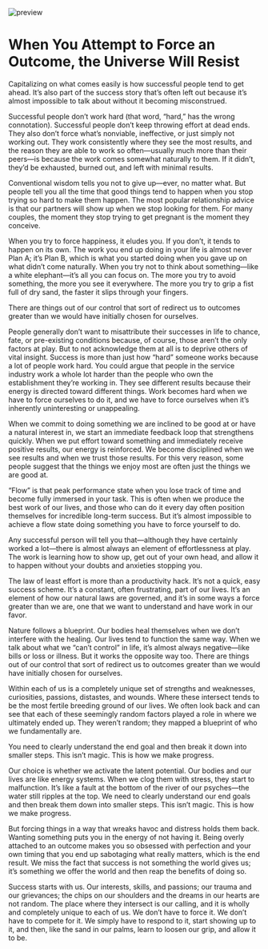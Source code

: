 ![preview](https://neilpatel.com/wp-content/uploads/2018/10/blog.jpg)

# When You Attempt to Force an Outcome, the Universe Will Resist

Capitalizing on what comes easily is how successful people tend to get ahead. It’s also part of the success story that’s often left out because it’s almost impossible to talk about without it becoming misconstrued.

Successful people don’t work hard (that word, “hard,” has the wrong connotation). Successful people don’t keep throwing effort at dead ends. They also don’t force what’s nonviable, ineffective, or just simply not working out. They work consistently where they see the most results, and the reason they are able to work so often—usually much more than their peers—is because the work comes somewhat naturally to them. If it didn’t, they’d be exhausted, burned out, and left with minimal results.

Conventional wisdom tells you not to give up—ever, no matter what. But people tell you all the time that good things tend to happen when you stop trying so hard to make them happen. The most popular relationship advice is that our partners will show up when we stop looking for them. For many couples, the moment they stop trying to get pregnant is the moment they conceive.

When you try to force happiness, it eludes you. If you don’t, it tends to happen on its own. The work you end up doing in your life is almost never Plan A; it’s Plan B, which is what you started doing when you gave up on what didn’t come naturally. When you try not to think about something—like a white elephant—it’s all you can focus on. The more you try to avoid something, the more you see it everywhere. The more you try to grip a fist full of dry sand, the faster it slips through your fingers.

There are things out of our control that sort of redirect us to outcomes greater than we would have initially chosen for ourselves.

People generally don’t want to misattribute their successes in life to chance, fate, or pre-existing conditions because, of course, those aren’t the only factors at play. But to not acknowledge them at all is to deprive others of vital insight. Success is more than just how “hard” someone works because a lot of people work hard. You could argue that people in the service industry work a whole lot harder than the people who own the establishment they’re working in. They see different results because their energy is directed toward different things. Work becomes hard when we have to force ourselves to do it, and we have to force ourselves when it’s inherently uninteresting or unappealing.

When we commit to doing something we are inclined to be good at or have a natural interest in, we start an immediate feedback loop that strengthens quickly. When we put effort toward something and immediately receive positive results, our energy is reinforced. We become disciplined when we see results and when we trust those results. For this very reason, some people suggest that the things we enjoy most are often just the things we are good at.

“Flow” is that peak performance state when you lose track of time and become fully immersed in your task. This is often when we produce the best work of our lives, and those who can do it every day often position themselves for incredible long-term success. But it’s almost impossible to achieve a flow state doing something you have to force yourself to do.

Any successful person will tell you that—although they have certainly worked a lot—there is almost always an element of effortlessness at play. The work is learning how to show up, get out of your own head, and allow it to happen without your doubts and anxieties stopping you.

The law of least effort is more than a productivity hack. It’s not a quick, easy success scheme. It’s a constant, often frustrating, part of our lives. It’s an element of how our natural laws are governed, and it’s in some ways a force greater than we are, one that we want to understand and have work in our favor.

Nature follows a blueprint. Our bodies heal themselves when we don’t interfere with the healing. Our lives tend to function the same way. When we talk about what we “can’t control” in life, it’s almost always negative—like bills or loss or illness. But it works the opposite way too. There are things out of our control that sort of redirect us to outcomes greater than we would have initially chosen for ourselves.

Within each of us is a completely unique set of strengths and weaknesses, curiosities, passions, distastes, and wounds. Where these intersect tends to be the most fertile breeding ground of our lives. We often look back and can see that each of these seemingly random factors played a role in where we ultimately ended up. They weren’t random; they mapped a blueprint of who we fundamentally are.

You need to clearly understand the end goal and then break it down into smaller steps. This isn’t magic. This is how we make progress.

Our choice is whether we activate the latent potential. Our bodies and our lives are like energy systems. When we clog them with stress, they start to malfunction. It’s like a fault at the bottom of the river of our psyches—the water still ripples at the top. We need to clearly understand our end goals and then break them down into smaller steps. This isn’t magic. This is how we make progress.

But forcing things in a way that wreaks havoc and distress holds them back. Wanting something puts you in the energy of not having it. Being overly attached to an outcome makes you so obsessed with perfection and your own timing that you end up sabotaging what really matters, which is the end result. We miss the fact that success is not something the world gives us; it’s something we offer the world and then reap the benefits of doing so.

Success starts with us. Our interests, skills, and passions; our trauma and our grievances; the chips on our shoulders and the dreams in our hearts are not random. The place where they intersect is our calling, and it is wholly and completely unique to each of us. We don’t have to force it. We don’t have to compete for it. We simply have to respond to it, start showing up to it, and then, like the sand in our palms, learn to loosen our grip, and allow it to be.
